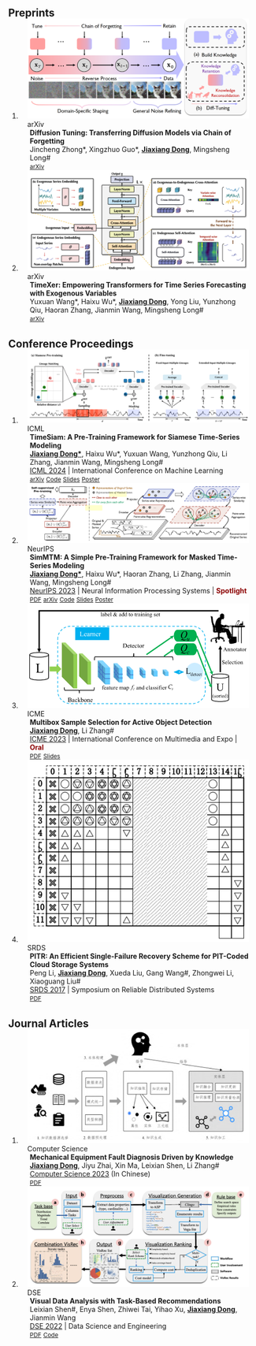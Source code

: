 

<h2 id="publications" style="margin: 2px 0px -15px;">Preprints</h2>

<div class="publications">
<ol class="bibliography">

<!-- <style>
  .title {
    background-color: #000 no-repeat left bottom; /* 设置标题背景色 */
    background-size: 0px 2px;
    transition: background-size 1300ms;
  }
  .title:hover {
    background-color: #000 no-repeat left bottom; /* Set the background color on hover */
    background-size: 100% 2px; /* Adjust background size to fill the element width */
  }
</style> -->

<li>
<div class="pub-row" style="max-width: 1000px;">

  <div class="col-sm-3 abbr" style="position: relative;padding-right: 15px;padding-left: 15px;">
    <img src="assets/img/Diff-Tuning.png" class="teaser img-fluid z-depth-1">
    <abbr class="badge">arXiv</abbr>
  </div>

  <div class="col-sm-9" style="position: relative;padding-right: 15px;padding-left: 20px;">
    <div class="title"><strong>Diffusion Tuning: Transferring Diffusion Models via Chain of Forgetting</strong></div>
    <div class="author">Jincheng Zhong*, Xingzhuo Guo*, <strong><u>Jiaxiang Dong</u></strong>, Mingsheng Long#</div>
    <!-- <div class="periodical"><em><a href="https://arxiv.org/abs/2402.19072">arXiv 2024</a></em></div> -->
    <div class="links">
      <a href="https://arxiv.org/abs/2406.00773" class="btn btn-sm z-depth-0" role="button" target="_blank" style="font-size:12px;">arXiv</a>
    </div>
  </div>
</div>
</li>


<li>
<div class="pub-row" style="max-width: 1000px;">

  <div class="col-sm-3 abbr" style="position: relative;padding-right: 15px;padding-left: 15px;">
    <img src="assets/img/TimeXer.png" class="teaser img-fluid z-depth-1">
    <abbr class="badge">arXiv</abbr>
  </div>

  <div class="col-sm-9" style="position: relative;padding-right: 15px;padding-left: 20px;">
    <div class="title"><strong>TimeXer: Empowering Transformers for Time Series Forecasting with Exogenous Variables</strong></div>
    <div class="author">Yuxuan Wang*, Haixu Wu*, <strong><u>Jiaxiang Dong</u></strong>, Yong Liu, Yunzhong Qiu, Haoran Zhang, Jianmin Wang, Mingsheng Long#</div>
    <!-- <div class="periodical"><em><a href="https://arxiv.org/abs/2402.19072">arXiv 2024</a></em></div> -->
    <div class="links">
      <a href="https://arxiv.org/abs/2402.19072" class="btn btn-sm z-depth-0" role="button" target="_blank" style="font-size:12px;">arXiv</a>
    </div>
  </div>
</div>
</li>

  
<br>

</ol>
</div>


<h2 id="publications" style="margin: 2px 0px -15px;">Conference Proceedings</h2>

<div class="publications">
<ol class="bibliography">

<li>
<div class="pub-row">

  <div class="col-sm-3 abbr" style="position: relative;padding-right: 15px;padding-left: 15px;">
    <img src="assets/img/TimeSiam.png" class="teaser img-fluid z-depth-1">
    <abbr class="badge">ICML</abbr>
  </div>

  <div class="col-sm-9" style="position: relative;padding-right: 15px;padding-left: 20px;">
    <div class="title"><strong>TimeSiam: A Pre-Training Framework for Siamese Time-Series Modeling</strong></div>
    <div class="author"><strong><u>Jiaxiang Dong*</u></strong>, Haixu Wu*, Yuxuan Wang, Yunzhong Qiu, Li Zhang, Jianmin Wang, Mingsheng Long#</div>
    <div class="periodical"><a href="https://icml.cc/Conferences/2024">ICML 2024</a> | International Conference on Machine Learning</div>
    <div class="links">
      <!-- <a href="https://icml.cc/Conferences/2024" class="btn btn-sm z-depth-0" role="button" target="_blank" style="font-size:12px;">ICML 2024</a> -->
      <a href="https://arxiv.org/abs/2402.02475" class="btn btn-sm z-depth-0" role="button" target="_blank" style="font-size:12px;">arXiv</a>
      <a href="https://github.com/thuml/TimeSiam" class="btn btn-sm z-depth-0" role="button" target="_blank" style="font-size:12px;">Code</a>
      <a href="/PDF/TimeSiam.pdf" class="btn btn-sm z-depth-0" role="button" target="_blank" style="font-size:12px;">Slides</a>
      <a href="https://icml.cc/media/PosterPDFs/ICML%202024/32734.png?t=1719588397.375251" class="btn btn-sm z-depth-0" role="button" target="_blank" style="font-size:12px;">Poster</a>
    </div>
  </div>
</div>
</li>



<li>
<div class="pub-row">

  <div class="col-sm-3 abbr" style="position: relative;padding-right: 15px;padding-left: 15px;">
    <img src="assets/img/SimMTM.png" class="teaser img-fluid z-depth-1">
    <abbr class="badge">NeurIPS</abbr>
  </div>

  <div class="col-sm-9" style="position: relative;padding-right: 15px;padding-left: 20px;">
    <div class="title"><strong>SimMTM: A Simple Pre-Training Framework for Masked Time-Series Modeling</strong></div>
    <div class="author"><strong><u>Jiaxiang Dong*</u></strong>, Haixu Wu*, Haoran Zhang, Li Zhang, Jianmin Wang, Mingsheng Long#</div>
    <div class="periodical"><a href="https://nips.cc/Conferences/2023">NeurIPS 2023</a> | Neural Information Processing Systems | <span style="color: darkred; font-weight: bold;">Spotlight</span></div>
    <!-- <div><em><strong style="color: darkred;">(Spotlight, Accept rate~ 3.06%)</strong></em></div> -->
    <div class="links">
      <a href="https://proceedings.neurips.cc/paper_files/paper/2023/file/5f9bfdfe3685e4ccdbc0e7fb29cccf2a-Paper-Conference.pdf" class="btn btn-sm z-depth-0" role="button" target="_blank" style="font-size:12px;">PDF</a>
      <a href="https://arxiv.org/abs/2302.00861" class="btn btn-sm z-depth-0" role="button" target="_blank" style="font-size:12px;">arXiv</a>
      <a href="https://github.com/thuml/SimMTM" class="btn btn-sm z-depth-0" role="button" target="_blank" style="font-size:12px;">Code</a>
      <a href="https://neurips.cc/media/neurips-2023/Slides/70829_FSDag1N.pdf" class="btn btn-sm z-depth-0" role="button" target="_blank" style="font-size:12px;">Slides</a>
      <a href="https://neurips.cc/media/PosterPDFs/NeurIPS%202023/70829.png?t=1697798641.4338367" class="btn btn-sm z-depth-0" role="button" target="_blank" style="font-size:12px;">Poster</a>
    </div>
  </div>
</div>
</li>


<li>
<div class="pub-row">

  <div class="col-sm-3 abbr" style="position: relative;padding-right: 15px;padding-left: 15px;">
    <img src="assets/img/Multibox.png" class="teaser img-fluid z-depth-1">
    <abbr class="badge">ICME</abbr>
  </div>

  <div class="col-sm-9" style="position: relative;padding-right: 15px;padding-left: 20px;">
    <div class="title"><strong>Multibox Sample Selection for Active Object Detection</strong></div>
    <div class="author"><strong><u>Jiaxiang Dong</u></strong>, Li Zhang#</div>
    <div class="periodical"><a href="https://www.2023.ieeeicme.org/">ICME 2023</a> | International Conference on Multimedia and Expo | <span style="color: darkred; font-weight: bold;">Oral</span></div>
    <!-- <div><em><strong>(Oral)</strong></em></div> -->
    <div class="links">
      <!-- <a href="https://www.2023.ieeeicme.org/" class="btn btn-sm z-depth-0" role="button" target="_blank" style="font-size:12px;">ICME 2023</a> -->
      <a href="https://ieeexplore.ieee.org/stamp/stamp.jsp?tp=&arnumber=10219990" class="btn btn-sm z-depth-0" role="button" target="_blank" style="font-size:12px;">PDF</a>
      <!-- <a href="https://cloud.tsinghua.edu.cn/f/c2e3fbbe9542410eb613/?dl=1" class="btn btn-sm z-depth-0" role="button" target="_blank" style="font-size:12px;">Slides</a> -->
      <a href="/PDF/ICME2023.pdf" class="btn btn-sm z-depth-0" role="button" target="_blank" style="font-size:12px;">Slides</a>
    </div>
  </div>
</div>
</li>


<li>
<div class="pub-row">

  <div class="col-sm-3 abbr" style="position: relative;padding-right: 15px;padding-left: 15px;">
    <img src="assets/img/PITR.png" class="teaser img-fluid z-depth-1">
    <abbr class="badge">SRDS</abbr>
  </div>

  <div class="col-sm-9" style="position: relative;padding-right: 15px;padding-left: 20px;">
    <div class="title"><strong>PITR: An Efficient Single-Failure Recovery Scheme for PIT-Coded Cloud Storage Systems</strong></div>
    <div class="author">Peng Li, <strong><u>Jiaxiang Dong</u></strong>, Xueda Liu, Gang Wang#, Zhongwei Li, Xiaoguang Liu#</div>
    <div class="periodical"><a href="https://ieeexplore.ieee.org/xpl/conhome/8067712/proceeding">SRDS 2017</a> | Symposium on Reliable Distributed Systems</div>
    <div class="links">
      <!-- <a href="https://ieeexplore.ieee.org/xpl/conhome/8067712/proceeding" class="btn btn-sm z-depth-0" role="button" target="_blank" style="font-size:12px;">SRDS 2017</a> -->
      <a href="https://ieeexplore.ieee.org/stamp/stamp.jsp?tp=&arnumber=8069092" class="btn btn-sm z-depth-0" role="button" target="_blank" style="font-size:12px;">PDF</a>
    </div>
  </div>
</div>
</li>
<br>

</ol>
</div>

<h2 id="publications" style="margin: 2px 0px -15px;">Journal Articles</h2>

<div class="publications">
<ol class="bibliography">

<li>
<div class="pub-row">

  <div class="col-sm-3 abbr" style="position: relative;padding-right: 15px;padding-left: 15px;">
    <img src="assets/img/computerscience.png" class="teaser img-fluid z-depth-1">
    <abbr class="badge">Computer Science</abbr>
  </div>

  <div class="col-sm-9" style="position: relative;padding-right: 15px;padding-left: 20px;">
    <div class="title"><strong>Mechanical Equipment Fault Diagnosis Driven by Knowledge</strong></div>
    <div class="author"><strong><u>Jiaxiang Dong</u></strong>, Jiyu Zhai, Xin Ma, Leixian Shen, Li Zhang#</div>
    <div class="periodical"><a href="https://www.jsjkx.com/CN/1002-137X/home.shtml">Computer Science 2023</a> (In Chinese)</div>
    <!-- <div><em><strong>(In Chinese)</strong></em></div> -->
    <div class="links">
      <!-- <a href="https://www.jsjkx.com/CN/1002-137X/home.shtml" class="btn btn-sm z-depth-0" role="button" target="_blank" style="font-size:12px;">Computer Science 2023</a> -->
      <a href="https://kns.cnki.net/kcms2/article/abstract?v=dKAmn0h-MOtS9jaAHf_qjMk6rwQ-1S6ERI6_BdJFtdA49-ZhAM40rQAPmfecxKbVwgMRcgjpsM80oqMz1NIupi7GwWYRN4QWevAn0XZJanmjiohG2WBfqM5vrRc0KblEIuf3fuo1icMFZj6Jn4Nbrg==&uniplatform=NZKPT&language=CHS" class="btn btn-sm z-depth-0" role="button" target="_blank" style="font-size:12px;">PDF</a>
    </div>
  </div>
</div>
</li>

<li>
<div class="pub-row">

  <div class="col-sm-3 abbr" style="position: relative;padding-right: 15px;padding-left: 15px;">
    <img src="assets/img/DSE.png" class="teaser img-fluid z-depth-1">
    <abbr class="badge">DSE</abbr>
  </div>

  <div class="col-sm-9" style="position: relative;padding-right: 15px;padding-left: 20px;">
    <div class="title"><strong>Visual Data Analysis with Task-Based Recommendations</strong></div>
    <div class="author">Leixian Shen#, Enya Shen, Zhiwei Tai, Yihao Xu, <strong><u>Jiaxiang Dong</u></strong>, Jianmin Wang</div>
    <div class="periodical"><a href="https://link.springer.com/journal/41019">DSE 2022</a> | Data Science and Engineering</div>
    <div class="links">
      <!-- <a href="https://link.springer.com/journal/41019" class="btn btn-sm z-depth-0" role="button" target="_blank" style="font-size:12px;">DSE 2022</a> -->
      <a href="https://link.springer.com/epdf/10.1007/s41019-022-00195-3?sharing_token=p_hj6bYHTQV5IKBU4kER6fe4RwlQNchNByi7wbcMAY6k3p7zOaeOW7fnvRBct8aGNQbjS4CLa-IpcjrbwoSA608ADxx_2-ENa3oZc_rLc8k8k_sTqHanEn9yYtG33dbjHhzI7_EZw_mgt7M0N0meIaFTkUhaZ2CD2wHpvpdtPPg=" class="btn btn-sm z-depth-0" role="button" target="_blank" style="font-size:12px;">PDF</a>
      <a href="https://github.com/ShenLeixian/TaskVis" class="btn btn-sm z-depth-0" role="button" target="_blank" style="font-size:12px;">Code</a>
    </div>
  </div>
</div>
</li>

<br>

</ol>
</div>